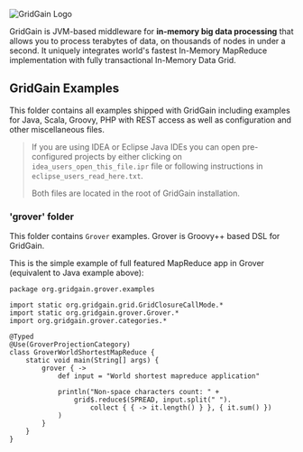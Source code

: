![GridGain Logo](http://www.gridgain.com/images/logo/logo_mid.png "GridGain Logo")

GridGain is JVM-based middleware for **in-memory big data processing** that allows you to process terabytes of data, on thousands of nodes in under a second. It uniquely integrates world's fastest In-Memory MapReduce implementation with fully transactional In-Memory Data Grid.

## GridGain Examples
This folder contains all examples shipped with GridGain including examples for Java, Scala, Groovy, PHP with REST access as well as configuration and other miscellaneous files.

> If you are using IDEA or Eclipse Java IDEs you can open pre-configured projects by either clicking on `idea_users_open_this_file.ipr` file or following instructions in `eclipse_users_read_here.txt`. 
> 
>
> Both files are located in the root of GridGain installation.

### 'grover' folder
This folder contains `Grover` examples. Grover is Groovy++ based DSL for GridGain.

This is the simple example of full featured MapReduce app in Grover (equivalent to Java example above):

    package org.gridgain.grover.examples

    import static org.gridgain.grid.GridClosureCallMode.*
    import static org.gridgain.grover.Grover.*
    import org.gridgain.grover.categories.*

    @Typed
    @Use(GroverProjectionCategory)
    class GroverWorldShortestMapReduce {
        static void main(String[] args) {
            grover { ->
                def input = "World shortest mapreduce application"

                println("Non-space characters count: " +
                    grid$.reduce$(SPREAD, input.split(" ").
                    	collect { { -> it.length() } }, { it.sum() })
                )
            }
        }
    }
